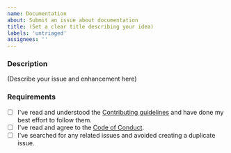 ```yaml
---
name: Documentation
about: Submit an issue about documentation
title: (Set a clear title describing your idea)
labels: 'untriaged'
assignees: ''
---
```


### Description

(Describe your issue and enhancement here)

### Requirements

* [ ] I've read and understood the [Contributing guidelines](/blob/main/.github/contributing.md) and have done my best effort to follow them.
* [ ] I've read and agree to the [Code of Conduct](https://slackhq.github.io/code-of-conduct).
* [ ] I've searched for any related issues and avoided creating a duplicate issue.